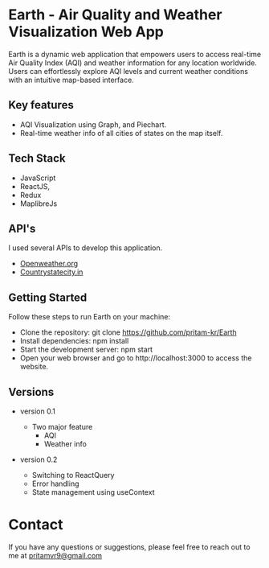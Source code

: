  # Earth - Air Quality and Weather Visualization Web App

 Earth is a dynamic web application that empowers users to access real-time Air Quality Index (AQI) and weather information for any location worldwide. Users can effortlessly explore AQI levels and current weather conditions with an intuitive map-based interface.

 ## Key features
  - AQI Visualization using Graph, and Piechart. 
  - Real-time weather info of all cities of states on the map itself.

  ## Tech Stack
  - JavaScript
  - ReactJS, 
  - Redux
  - MaplibreJs

  ## API's
  I used several APIs to develop this application.
  - [Openweather.org](https://openweathermap.org/)
  - [Countrystatecity.in](https://countrystatecity.in/)

  ## Getting Started
 Follow these steps to run Earth on your machine:

- Clone the repository: git clone https://github.com/pritam-kr/Earth
- Install dependencies: npm install
- Start the development server: npm start
- Open your web browser and go to http://localhost:3000 to access the website.

## Versions
- version 0.1 
    - Two major feature
        - AQI
        - Weather info
      
- version 0.2 
    - Switching to ReactQuery
    - Error handling
    - State management using useContext
 
# Contact
If you have any questions or suggestions, please feel free to reach out to me at pritamvr9@gmail.com
